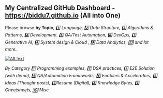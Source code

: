 ## My Centralized GitHub Dashboard - https://biddu7.github.io (All into One)
Please browse **by Topic,** *:one: Language, :two: Data Structure, :three: Algorithms & Patterns, :four: Development, :five: QA/Test Automation, :six: DevOps, :seven: Generative AI, :eight: System design & Cloud , :nine: Data Analytics, :keycap_ten: and lot more..*

[![Alt text](https://github.com/biddu7/biddu7/assets/27678248/e1c83a00-1c06-4f38-9514-cb3ae355ee10 "Click me")](https://biddu7.github.io)

*By Category :one: Programming examples, :two: DSA practices, :three: E2E Solution (with demo), :four: QA/Automation Frameworks, :five: Enablers & Accelerators, :six: Ideas (Thought posts), :seven:Resume (Digital), :eight: Knowledge Bytes, :nine: Cheatsheets, :keycap_ten: Misc*

